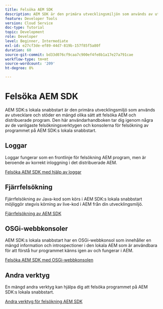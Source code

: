 ```yaml
---
title: Felsöka AEM SDK
description: AEM SDK är den primära utvecklingsmiljön som används av utvecklare och stöder en mängd olika sätt att felsöka AEM och distribuerade program.
feature: Developer Tools
version: Cloud Service
doc-type: Tutorial
topic: Development
role: Developer
level: Beginner, Intermediate
exl-id: e27cf3de-ef89-44d7-819b-157f85f5a80f
duration: 60
source-git-commit: bd33d076cf9caa7c900ef4fe8b1a17e27a791cae
workflow-type: tm+mt
source-wordcount: '209'
ht-degree: 0%

---
```


# Felsöka AEM SDK

AEM SDK:s lokala snabbstart är den primära utvecklingsmiljö som används av utvecklare och stöder en mängd olika sätt att felsöka AEM och distribuerade program. Den här användarhandboken tar dig igenom några av de vanligaste felsökningsverktygen och konsolerna för felsökning av programmet på AEM SDK:s lokala snabbstart.

## Loggar

Loggar fungerar som en frontlinje för felsökning AEM program, men är beroende av korrekt inloggning i det distribuerade AEM.

[Felsöka AEM SDK med hjälp av loggar](./logs.md)

## Fjärrfelsökning

Fjärrfelsökning av Java-kod som körs i AEM SDK:s lokala snabbstart möjliggör stegvis körning av live-kod i AEM från din utvecklingsmiljö.

[Fjärrfelsökning av AEM SDK](./remote-debugging.md)

## OSGi-webbkonsoler

AEM SDK:s lokala snabbstart har en OSGi-webbkonsol som innehåller en mängd information och introspectioner i den lokala AEM som är användbara för att förstå hur programmet känns igen av och fungerar i AEM.

[Felsöka AEM SDK med OSGi-webbkonsolen](./osgi-web-consoles.md)

## Andra verktyg

En mängd andra verktyg kan hjälpa dig att felsöka programmet på AEM SDK:s lokala snabbstart.

[Andra verktyg för felsökning AEM SDK](./other-tools.md)
